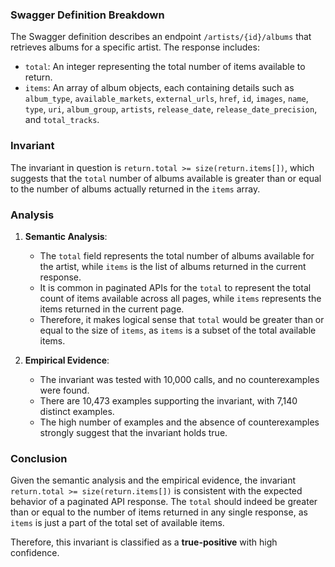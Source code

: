 ### Swagger Definition Breakdown

The Swagger definition describes an endpoint `/artists/{id}/albums` that retrieves albums for a specific artist. The response includes:
- `total`: An integer representing the total number of items available to return.
- `items`: An array of album objects, each containing details such as `album_type`, `available_markets`, `external_urls`, `href`, `id`, `images`, `name`, `type`, `uri`, `album_group`, `artists`, `release_date`, `release_date_precision`, and `total_tracks`.

### Invariant

The invariant in question is `return.total >= size(return.items[])`, which suggests that the `total` number of albums available is greater than or equal to the number of albums actually returned in the `items` array.

### Analysis

1. **Semantic Analysis**:
   - The `total` field represents the total number of albums available for the artist, while `items` is the list of albums returned in the current response.
   - It is common in paginated APIs for the `total` to represent the total count of items available across all pages, while `items` represents the items returned in the current page.
   - Therefore, it makes logical sense that `total` would be greater than or equal to the size of `items`, as `items` is a subset of the total available items.

2. **Empirical Evidence**:
   - The invariant was tested with 10,000 calls, and no counterexamples were found.
   - There are 10,473 examples supporting the invariant, with 7,140 distinct examples.
   - The high number of examples and the absence of counterexamples strongly suggest that the invariant holds true.

### Conclusion

Given the semantic analysis and the empirical evidence, the invariant `return.total >= size(return.items[])` is consistent with the expected behavior of a paginated API response. The `total` should indeed be greater than or equal to the number of items returned in any single response, as `items` is just a part of the total set of available items.

Therefore, this invariant is classified as a **true-positive** with high confidence.
